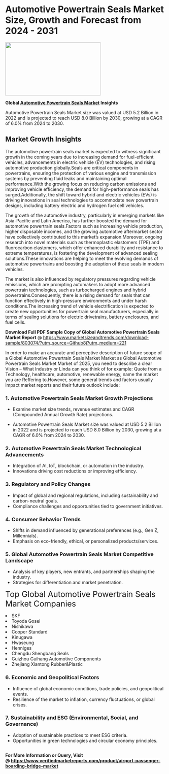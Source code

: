 <H1>Automotive Powertrain Seals Market Size, Growth and Forecast from 2024 - 2031</H1><img class="aligncenter size-medium wp-image-584254" src="https://thirdeyenews.in/wp-content/uploads/2024/09/Global-Market-Research-300x168.jpeg" alt="" width="300" height="168" /><p><strong>Global&nbsp;<a href="https://www.marketsizeandtrends.com/download-sample/803074/?utm_source=Github8j?utm_medium=221">Automotive Powertrain Seals Market</a> Insights</strong></p><p>Automotive Powertrain Seals Market size was valued at USD 5.2 Billion in 2022 and is projected to reach USD 8.0 Billion by 2030, growing at a CAGR of 6.0% from 2024 to 2030.</p><p><h2>Market Growth Insights</h2> <p>The automotive powertrain seals market is expected to witness significant growth in the coming years due to increasing demand for fuel-efficient vehicles, advancements in electric vehicle (EV) technologies, and rising automotive production globally.Seals are critical components in powertrains, ensuring the protection of various engine and transmission systems by preventing fluid leaks and maintaining optimal performance.With the growing focus on reducing carbon emissions and improving vehicle efficiency, the demand for high-performance seals has surged.Additionally, the shift toward hybrid and electric vehicles (EVs) is driving innovations in seal technologies to accommodate new powertrain designs, including battery electric and hydrogen fuel cell vehicles.</p> <p>The growth of the automotive industry, particularly in emerging markets like Asia-Pacific and Latin America, has further boosted the demand for automotive powertrain seals.Factors such as increasing vehicle production, higher disposable incomes, and the growing automotive aftermarket sector have collectively contributed to this market’s expansion.Moreover, ongoing research into novel materials such as thermoplastic elastomers (TPE) and fluorocarbon elastomers, which offer enhanced durability and resistance to extreme temperatures, is fostering the development of advanced sealing solutions.These innovations are helping to meet the evolving demands of automotive powertrains and boosting the adoption of these seals in modern vehicles.</p> <p>The market is also influenced by regulatory pressures regarding vehicle emissions, which are prompting automakers to adopt more advanced powertrain technologies, such as turbocharged engines and hybrid powertrains.Consequently, there is a rising demand for seals that can function effectively in high-pressure environments and under harsh conditions.The increasing trend of vehicle electrification is expected to create new opportunities for powertrain seal manufacturers, especially in terms of sealing solutions for electric drivetrains, battery enclosures, and fuel cells.</p> <p><span class=""><strong>Download Full PDF Sample Copy of Global Automotive Powertrain Seals Market Report</strong> @ <a href="https://www.marketsizeandtrends.com/download-sample/803074/?utm_source=Github8j?utm_medium=221" target="_blank">https://www.marketsizeandtrends.com/download-sample/803074/?utm_source=Github8j?utm_medium=221</a></span></p><p>In order to make an accurate and perceptive description of future scope of a Global&nbsp;Automotive Powertrain Seals Market Market as Global&nbsp;Automotive Powertrain Seals Market Market of 2025, you need to describe a clear Vision &ndash; What Industry or Linda can you think of for example: Quote from a Technology, healthcare, automotive, renewable energy, name the market you are Reffering to.However, some general trends and factors usually impact market reports and their future outlook include:</p><h3>1.&nbsp;<strong>Automotive Powertrain Seals Market Growth Projections</strong></h3><ul><li>Examine market size trends, revenue estimates and CAGR (Compounded Annual Growth Rate) projections.</li><li><p>Automotive Powertrain Seals Market size was valued at USD 5.2 Billion in 2022 and is projected to reach USD 8.0 Billion by 2030, growing at a CAGR of 6.0% from 2024 to 2030.</p></li></ul><h3>2.&nbsp;<strong>Automotive Powertrain Seals Market Technological Advancements</strong></h3><ul><li>Integration of AI, IoT, blockchain, or automation in the industry.</li><li>Innovations driving cost reductions or improving efficiency.</li></ul><h3>3.&nbsp;<strong>Regulatory and Policy Changes</strong></h3><ul><li>Impact of global and regional regulations, including sustainability and carbon-neutral goals.</li><li>Compliance challenges and opportunities tied to government initiatives.</li></ul><h3>4.&nbsp;<strong>Consumer Behavior Trends</strong></h3><ul><li>Shifts in demand influenced by generational preferences (e.g., Gen Z, Millennials).</li><li>Emphasis on eco-friendly, ethical, or personalized products/services.</li></ul><h3>5.&nbsp;<strong>Global Automotive Powertrain Seals Market Competitive Landscape</strong></h3><ul><li>Analysis of key players, new entrants, and partnerships shaping the industry.</li><li>Strategies for differentiation and market penetration.</li></ul><p data-pm-slice="1 1 []"><span style="color: inherit; font-family: inherit; font-size: 25px;">Top Global Automotive Powertrain Seals Market Companies</span></p><div class="" data-test-id=""><p><li>SKF</li><li> Toyoda Gosei</li><li> Nishikawa</li><li> Cooper Standard</li><li> Kinugawa</li><li> Hwaseung</li><li> Henniges</li><li> Chengdu Shengbang Seals</li><li> Guizhou Guihang Automotive Components</li><li> Zhejiang Xiantong Rubber&Plastic</li></p></div><h3>6.&nbsp;<strong>Economic and Geopolitical Factors</strong></h3><ul><li>Influence of global economic conditions, trade policies, and geopolitical events.</li><li>Resilience of the market to inflation, currency fluctuations, or global crises.</li></ul><h3>7.&nbsp;<strong>Sustainability and ESG (Environmental, Social, and Governance)</strong></h3><ul><li>Adoption of sustainable practices to meet ESG criteria.</li><li>Opportunities in green technologies and circular economy principles.</li></ul><h2><strong style="font-size: 14px;">For More Information or Query, Visit @&nbsp;</strong><a style="background-color: #ffffff; font-size: 14px;" href="https://www.marketsizeandtrends.com/report/automotive-powertrain-seals-market/" target="_blank">https://www.verifiedmarketreports.com/product/airport-passenger-boarding-bridge-market</a></h2>
